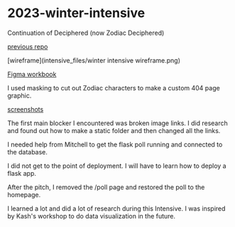 # 2023-winter-intensive
 Continuation of Deciphered (now Zodiac Deciphered)
 
 [previous repo](https://github.com/paloma-vm/capstone-bootstrap-website.git)

 [wireframe](intensive_files/winter intensive wireframe.png)

[Figma workbook](https://www.figma.com/file/HS47eUp8k3dbfebma3MniA/winter-intensive-wireframe?node-id=0%3A1&t=ClIo1fYsUYnOEfVd-1)

I used masking to cut out Zodiac characters to make a custom 404 page graphic.

[screenshots](intensive_files)

The first main blocker I encountered was broken image links.  I did research and found out how to make a static folder and then changed all the links.

I needed help from Mitchell to get the flask poll running and connected to the database.

I did not get to the point of deployment.  I will have to learn how to deploy a flask app.

After the pitch, I removed the /poll page and restored the poll to the homepage.

I learned a lot and did a lot of research during this Intensive.  I was inspired by Kash's workshop to do data visualization in the future.

